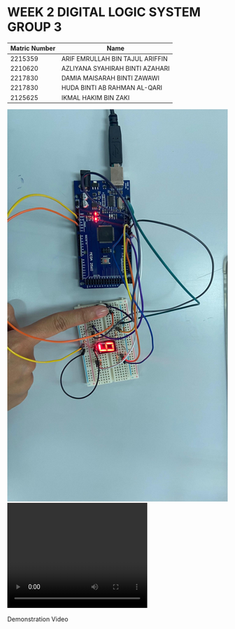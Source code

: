 # WEEK 2 DIGITAL LOGIC SYSTEM GROUP 3

| Matric Number | Name                            |
| ------------- | ------------------------------- |
| 2215359       | ARIF EMRULLAH BIN TAJUL ARIFFIN |
| 2210620       | AZLIYANA SYAHIRAH BINTI AZAHARI |
| 2217830       | DAMIA MAISARAH BINTI ZAWAWI     |
| 2217830       | HUDA BINTI AB RAHMAN AL-QARI    |
| 2125625       | IKMAL HAKIM BIN ZAKI            |

![Working 7 Segment LED with Button](image.jpg)
<video width="320" height="240" controls>

  <source src="7 Segment LED with Button.mp4" type="video/mp4">
  Demonstration Video
</video>
